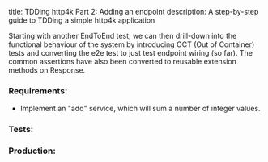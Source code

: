 title: TDDing http4k Part 2: Adding an endpoint
description: A step-by-step guide to TDDing a simple http4k application

Starting with another EndToEnd test, we can then drill-down into the functional behaviour of the system by introducing
OCT (Out of Container) tests and converting the e2e test to just test endpoint wiring (so far). The common assertions have
also been converted to reusable extension methods on Response.

### Requirements:
- Implement an "add" service, which will sum a number of integer values.

### Tests:

<script src="https://gist-it.appspot.com/https://github.com/http4k/http4k/blob/master/src/docs/blog/tdding_http4k/_2/tests.kt"></script>

### Production:

<script src="https://gist-it.appspot.com/https://github.com/http4k/http4k/blob/master/src/docs/blog/tdding_http4k/_2/project.kt"></script>
